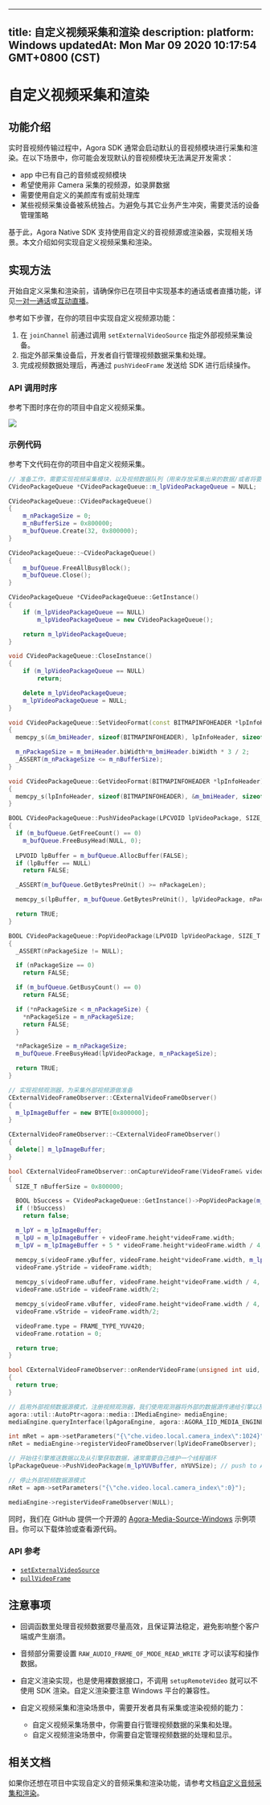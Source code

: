 
---
title: 自定义视频采集和渲染
description: 
platform: Windows
updatedAt: Mon Mar 09 2020 10:17:54 GMT+0800 (CST)
---
# 自定义视频采集和渲染
## 功能介绍

实时音视频传输过程中，Agora SDK 通常会启动默认的音视频模块进行采集和渲染。在以下场景中，你可能会发现默认的音视频模块无法满足开发需求：

- app 中已有自己的音频或视频模块
- 希望使用非 Camera 采集的视频源，如录屏数据
- 需要使用自定义的美颜库有或前处理库
- 某些视频采集设备被系统独占。为避免与其它业务产生冲突，需要灵活的设备管理策略

基于此，Agora Native SDK 支持使用自定义的音视频源或渲染器，实现相关场景。本文介绍如何实现自定义视频采集和渲染。

## 实现方法

开始自定义采集和渲染前，请确保你已在项目中实现基本的通话或者直播功能，详见[一对一通话](../../cn/Interactive%20Broadcast/start_call_windows.md)或[互动直播](../../cn/Interactive%20Broadcast/start_live_windows.md)。

参考如下步骤，在你的项目中实现自定义视频源功能：

1. 在 `joinChannel` 前通过调用 `setExternalVideoSource` 指定外部视频采集设备。
2. 指定外部采集设备后，开发者自行管理视频数据采集和处理。
3. 完成视频数据处理后，再通过 `pushVideoFrame` 发送给 SDK 进行后续操作。

### API 调用时序

参考下图时序在你的项目中自定义视频采集。

![](https://web-cdn.agora.io/docs-files/1569403362994)

### 示例代码

参考下文代码在你的项目中自定义视频采集。

```cpp
// 准备工作，需要实现视频采集模块，以及视频数据队列（用来存放采集出来的数据/或者将要渲染的数据）
CVideoPackageQueue *CVideoPackageQueue::m_lpVideoPackageQueue = NULL;

CVideoPackageQueue::CVideoPackageQueue()
{
	m_nPackageSize = 0;
	m_nBufferSize = 0x800000;
	m_bufQueue.Create(32, 0x800000);
}

CVideoPackageQueue::~CVideoPackageQueue()
{
	m_bufQueue.FreeAllBusyBlock();
	m_bufQueue.Close();
}

CVideoPackageQueue *CVideoPackageQueue::GetInstance()
{
	if (m_lpVideoPackageQueue == NULL)
		m_lpVideoPackageQueue = new CVideoPackageQueue();

	return m_lpVideoPackageQueue;
}

void CVideoPackageQueue::CloseInstance()
{
	if (m_lpVideoPackageQueue == NULL)
		return;

	delete m_lpVideoPackageQueue;
	m_lpVideoPackageQueue = NULL;
}

void CVideoPackageQueue::SetVideoFormat(const BITMAPINFOHEADER *lpInfoHeader)
{
  memcpy_s(&m_bmiHeader, sizeof(BITMAPINFOHEADER), lpInfoHeader, sizeof(BITMAPINFOHEADER));

  m_nPackageSize = m_bmiHeader.biWidth*m_bmiHeader.biWidth * 3 / 2;
  _ASSERT(m_nPackageSize <= m_nBufferSize);
}

void CVideoPackageQueue::GetVideoFormat(BITMAPINFOHEADER *lpInfoHeader)
{
  memcpy_s(lpInfoHeader, sizeof(BITMAPINFOHEADER), &m_bmiHeader, sizeof(BITMAPINFOHEADER));
}

BOOL CVideoPackageQueue::PushVideoPackage(LPCVOID lpVideoPackage, SIZE_T nPackageLen)
{
  if (m_bufQueue.GetFreeCount() == 0)
    m_bufQueue.FreeBusyHead(NULL, 0);
    
  LPVOID lpBuffer = m_bufQueue.AllocBuffer(FALSE);
  if (lpBuffer == NULL) 
    return FALSE;

  _ASSERT(m_bufQueue.GetBytesPreUnit() >= nPackageLen);

  memcpy_s(lpBuffer, m_bufQueue.GetBytesPreUnit(), lpVideoPackage, nPackageLen);

  return TRUE;
}

BOOL CVideoPackageQueue::PopVideoPackage(LPVOID lpVideoPackage, SIZE_T *nPackageSize)
{
  _ASSERT(nPackageSize != NULL);

  if (nPackageSize == 0)
    return FALSE;

  if (m_bufQueue.GetBusyCount() == 0)
    return FALSE;

  if (*nPackageSize < m_nPackageSize) {
    *nPackageSize = m_nPackageSize;
    return FALSE;
  }

  *nPackageSize = m_nPackageSize;
  m_bufQueue.FreeBusyHead(lpVideoPackage, m_nPackageSize);

  return TRUE;
}

// 实现视频观测器，为采集外部视频源做准备
CExternalVideoFrameObserver::CExternalVideoFrameObserver()
{
  m_lpImageBuffer = new BYTE[0x800000];
}

CExternalVideoFrameObserver::~CExternalVideoFrameObserver()
{
  delete[] m_lpImageBuffer;
}

bool CExternalVideoFrameObserver::onCaptureVideoFrame(VideoFrame& videoFrame)
{
  SIZE_T nBufferSize = 0x800000;

  BOOL bSuccess = CVideoPackageQueue::GetInstance()->PopVideoPackage(m_lpImageBuffer, &nBufferSize);
  if (!bSuccess)
    return false;

  m_lpY = m_lpImageBuffer;
  m_lpU = m_lpImageBuffer + videoFrame.height*videoFrame.width;
  m_lpV = m_lpImageBuffer + 5 * videoFrame.height*videoFrame.width / 4;

  memcpy_s(videoFrame.yBuffer, videoFrame.height*videoFrame.width, m_lpY, videoFrame.height*videoFrame.width);
  videoFrame.yStride = videoFrame.width;
	
  memcpy_s(videoFrame.uBuffer, videoFrame.height*videoFrame.width / 4, m_lpU, videoFrame.height*videoFrame.width / 4);
  videoFrame.uStride = videoFrame.width/2;

  memcpy_s(videoFrame.vBuffer, videoFrame.height*videoFrame.width / 4, m_lpV, videoFrame.height*videoFrame.width / 4);
  videoFrame.vStride = videoFrame.width/2;

  videoFrame.type = FRAME_TYPE_YUV420;
  videoFrame.rotation = 0;

  return true;
}

bool CExternalVideoFrameObserver::onRenderVideoFrame(unsigned int uid, VideoFrame& videoFrame)
{
  return true;
}

// 启用外部视频数据源模式，注册视频观测器，我们使用观测器将外部的数据源传递给引擎以及把引擎返回的数据给到应用
agora::util::AutoPtr<agora::media::IMediaEngine> mediaEngine;
mediaEngine.queryInterface(lpAgoraEngine, agora::AGORA_IID_MEDIA_ENGINE);

int mRet = apm->setParameters("{\"che.video.local.camera_index\":1024}"); 
nRet = mediaEngine->registerVideoFrameObserver(lpVideoFrameObserver);

// 开始往引擎推送数据以及从引擎获取数据，通常需要自己维护一个线程循环
lpPackageQueue->PushVideoPackage(m_lpYUVBuffer, nYUVSize); // push to Agora SDK

// 停止外部视频数据源模式
nRet = apm->setParameters("{\"che.video.local.camera_index\":0}");

mediaEngine->registerVideoFrameObserver(NULL);
```

同时，我们在 GitHub 提供一个开源的 [Agora-Media-Source-Windows](https://github.com/AgoraIO/Advanced-Video/tree/master/Windows/Agora-Media-Source-Windows) 示例项目。你可以下载体验或查看源代码。

### API 参考

- [`setExternalVideoSource`](https://docs.agora.io/cn/Interactive%20Broadcast/API%20Reference/cpp/classagora_1_1media_1_1_i_media_engine.html#a6716908edc14317f2f6f14ee4b1c01b7)
- [`pullVideoFrame`](https://docs.agora.io/cn/Interactive%20Broadcast/API%20Reference/cpp/classagora_1_1media_1_1_i_media_engine.html#ae064aedfdb6ac63a981ca77a6b315985)

## 注意事项
* 回调函数里处理音视频数据要尽量高效，且保证算法稳定，避免影响整个客户端或产生崩溃。
* 音频部分需要设置 `RAW_AUDIO_FRAME_OF_MODE_READ_WRITE` 才可以读写和操作数据。
* 自定义渲染实现，也是使用裸数据接口，不调用 `setupRemoteVideo` 就可以不使用 SDK 渲染。自定义渲染要注意 Windows 平台的兼容性。
* 自定义视频采集和渲染场景中，需要开发者具有采集或渲染视频的能力：

	- 自定义视频采集场景中，你需要自行管理视频数据的采集和处理。
	- 自定义视频渲染场景中，你需要自定管理视频数据的处理和显示。

## 相关文档

如果你还想在项目中实现自定义的音频采集和渲染功能，请参考文档[自定义音频采集和渲染](../../cn/Interactive%20Broadcast/custom_audio_windows.md)。

